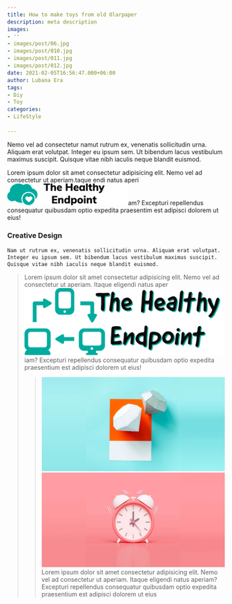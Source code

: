 ```yaml
---
title: How to make toys from old Olarpaper
description: meta description
images:
- ''
- images/post/06.jpg
- images/post/010.jpg
- images/post/011.jpg
- images/post/012.jpg
date: 2021-02-05T16:56:47.000+06:00
author: Lubana Era
tags:
- Diy
- Toy
categories:
- LifeStyle

---
```

Nemo vel ad consectetur namut rutrum ex, venenatis sollicitudin urna. Aliquam erat volutpat. Integer eu ipsum sem. Ut bibendum lacus vestibulum maximus suscipit. Quisque vitae nibh iaculis neque blandit euismod.

Lorem ipsum dolor sit amet consectetur adipisicing elit. Nemo vel ad consectetur ut aperiam.taque endi natus aperi![](/assets/images/2022-10-thehealthyendpointlogo.png)am? Excepturi repellendus consequatur quibusdam optio expedita praesentim est adipisci dolorem ut eius!

### Creative Design

    Nam ut rutrum ex, venenatis sollicitudin urna. Aliquam erat volutpat. Integer eu ipsum sem. Ut bibendum lacus vestibulum maximus suscipit. Quisque vitae nibh iaculis neque blandit euismod.

> Lorem ipsum dolor sit amet consectetur adipisicing elit. Nemo vel ad consectetur ut aperiam. Itaque eligendi natus aper![](/assets/images/202210my-project-logo.png)iam? Excepturi repellendus consequatur quibusdam optio expedita praesentium est adipisci dolorem ut eius!
>
> > ![](/assets/images/post/06.jpg)![](assets/images/post/03.jpg)Lorem ipsum dolor sit amet consectetur adipisicing elit. Nemo vel ad consectetur ut aperiam. Itaque eligendi natus aperiam? Excepturi repellendus consequatur quibusdam optio expedita praesentium est adipisci dolorem ut eius